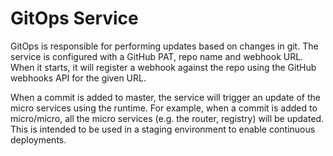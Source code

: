 # GitOps Service

GitOps is responsible for performing updates based on changes in git. The service is configured with a GitHub PAT, repo name and webhook URL. When it starts, it will register a webhook against the repo using the GitHub webhooks API for the given URL.

When a commit is added to master, the service will trigger an update of the micro services using the runtime. For example, when a commit is added to micro/micro, all the micro services (e.g. the router, registry) will be updated. This is intended to be used in a staging environment to enable continuous deployments.